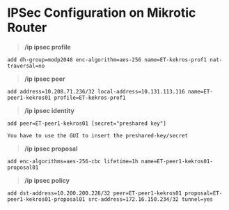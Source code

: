 
# IPSec Configuration on Mikrotic Router


> **/ip ipsec profile**
```
add dh-group=modp2048 enc-algorithm=aes-256 name=ET-kekros-prof1 nat-traversal=no
```

> **/ip ipsec peer**
```
add address=10.208.71.236/32 local-address=10.131.113.116 name=ET-peer1-kekros01 profile=ET-kekros-prof1
```

> **/ip ipsec identity**
```
add peer=ET-peer1-kekros01 [secret="preshared key"]

You have to use the GUI to insert the preshared-key/secret
```

> **/ip ipsec proposal**
```
add enc-algorithms=aes-256-cbc lifetime=1h name=ET-peer1-kekros01-proposal01
```

> **/ip ipsec policy**

```
add dst-address=10.200.200.226/32 peer=ET-peer1-kekros01 proposal=ET-peer1-kekros01-proposal01 src-address=172.16.150.234/32 tunnel=yes
```








